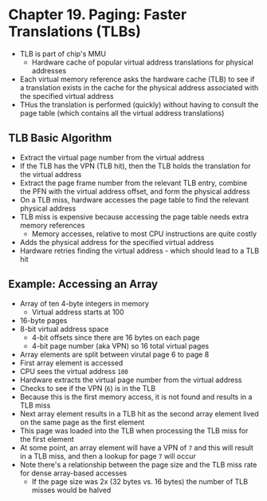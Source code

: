 # Chapter 19. Paging: Faster Translations (TLBs)

* TLB is part of chip's MMU
  * Hardware cache of popular virtual address translations for physical addresses
* Each virtual memory reference asks the hardware cache (TLB) to see if a translation exists in the cache for the physical address associated with the specified virtual address
* THus the translation is performed (quickly) without having to consult the page table (which contains all the virtual address translations)

## TLB Basic Algorithm

* Extract the virtual page number from the virtual address
* If the TLB has the VPN (TLB hit), then the TLB holds the translation for the virtual address
* Extract the page frame number from the relevant TLB entry, combine the PFN with the virtual address offset, and form the physical address
* On a TLB miss, hardware accesses the page table to find the relevant physical address
* TLB miss is expensive because accessing the page table needs extra memory references
  * Memory accesses, relative to most CPU instructions are quite costly
* Adds the physical address for the specified virtual address
* Hardware retries finding the virtual address - which should lead to a TLB hit

## Example: Accessing an Array

* Array of ten 4-byte integers in memory
  * Virtual address starts at 100
* 16-byte pages
* 8-bit virtual address space
  * 4-bit offsets since there are 16 bytes on each page
  * 4-bit page number (aka VPN) so 16 total virtual pages
* Array elements are split between virutal page 6 to page 8
* First array element is accessed
* CPU sees the virtual address `100`
* Hardware extracts the virtual page number from the virtual address
* Checks to see if the VPN (`6`) is in the TLB
* Because this is the first memory access, it is not found and results in a TLB miss
* Next array element results in a TLB hit as the second array element lived on the same page as the first element
* This page was loaded into the TLB when processing the TLB miss for the first element
* At some point, an array element will have a VPN of `7` and this will result in a TLB miss, and then a lookup for page `7` will occur
* Note there's a relationship between the page size and the TLB miss rate for dense array-based accesses
  * If the page size was 2x (32 bytes vs. 16 bytes) the number of TLB misses would be halved
